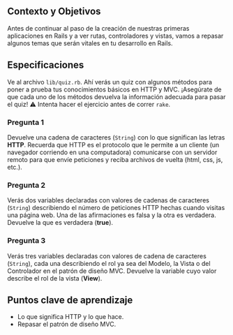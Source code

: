 ## Contexto y Objetivos

Antes de continuar al paso de la creación de nuestras primeras aplicaciones en Rails y a ver rutas, controladores y vistas, vamos a repasar algunos temas que serán vitales en tu desarrollo en Rails.

## Especificaciones

Ve al archivo `lib/quiz.rb`. Ahí verás un quiz con algunos métodos para poner a prueba tus conocimientos básicos en HTTP y  MVC. ¡Asegúrate de que cada uno de los métodos devuelva la información adecuada para pasar el quiz! ⚠️ Intenta hacer el ejercicio antes de correr `rake`.

### Pregunta 1

Devuelve una cadena de caracteres (`String`) con lo que significan las letras **HTTP**. Recuerda que HTTP es el protocolo que le permite a un cliente (un navegador corriendo en una computadora) comunicarse con un servidor remoto para que envíe peticiones y reciba archivos de vuelta (html, css, js, etc.).

### Pregunta 2

Verás dos variables declaradas con valores de cadenas de caracteres (`String`) describiendo el número de peticiones HTTP hechas cuando visitas una página web. Una de las afirmaciones es falsa y la otra es verdadera. Devuelve la que es verdadera (**true**).

### Pregunta 3

Verás tres variables declaradas con valores de cadena de caracteres (`String`), cada una describiendo el rol ya sea del Modelo, la Vista o del Controlador en el patrón de diseño MVC. Devuelve la variable cuyo valor describe el rol de la vista (**View**).

## Puntos clave de aprendizaje

- Lo que significa HTTP y lo que hace.
- Repasar el patrón de diseño MVC.
